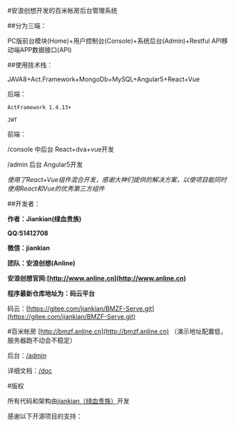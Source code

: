 #安浪创想开发的百米帐房后台管理系统


##分为三端：

PC版前台模块(Home)+用户控制台(Console)+系统后台(Admin)+Restful API移动端APP数据接口(API)

##使用技术栈：

JAVA8+Act.Framework+MongoDb+MySQL+Angular5+React+Vue


后端：

`ActFramework 1.4.13+`

`JWT`

前端：

/console 中后台 React+dva+vue开发

/admin 后台 Angular5开发


_使用了React+Vue组件混合开发，感谢大神们提供的解决方案，以使项目能同时使用React和Vue的优秀第三方组件_

##开发者：

**作者：Jiankian(绿血贵族)**

**QQ:51412708**

**微信：jiankian**


**团队：安浪创想(Anline)**

**安浪创想官网:[http://www.anline.cn](http://www.anline.cn)**

**程序最新仓库地址为：码云平台**

码云：[https://gitee.com/jiankian/BMZF-Serve.git](https://gitee.com/jiankian/BMZF-Serve.git)

#百米帐房
[http://bmzf.anline.cn](http://bmzf.anline.cn) （演示地址配置低，服务器跑不动会不稳定）

后台：[/admin](http://bmzf.anline.cn/admin)

详细文档：[/doc](./doc)

#版权

所有代码和架构由[jiankian（绿血贵族）](http://gitee.com/jiankian)开发

感谢以下开源项目的支持：


